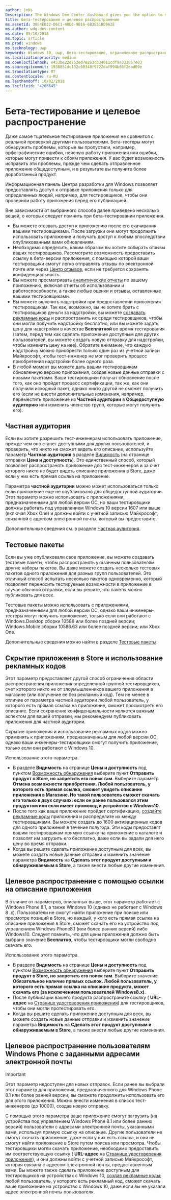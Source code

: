 ```yaml
---
author: jnHs
Description: The Windows Dev Center dashboard gives you the option to make your app available only to specified people so that you can have testers try it out before you offer it to the public.
title: Бета-тестирование и целевое распространение
ms.assetid: 38E4ED22-D6C1-40D8-9B16-6B3E51BD962E
ms.author: wdg-dev-content
ms.date: 05/10/2018
ms.topic: article
ms.prod: windows
ms.technology: uwp
keywords: Windows 10, uwp, бета-тестирование, ограниченное распространение, бета-версия, бета-версии, тестирование, тест-инженеры
ms.localizationpriority: medium
ms.openlocfilehash: e453be22d752ed78263cb34011cdf9a333057e03
ms.sourcegitcommit: 1938851dc132c60348f9722daf994b86f2ead09e
ms.translationtype: MT
ms.contentlocale: ru-RU
ms.lasthandoff: 10/02/2018
ms.locfileid: "4266645"
---
```

# <a name="beta-testing-and-targeted-distribution"></a>Бета-тестирование и целевое распространение

Даже самое тщательное тестирование приложения не сравнится с реальной проверкой другими пользователями. Бета-тестеры могут обнаружить проблемы, которые вы пропустили, например, орфографические ошибки, неясную работу приложения или ошибки, которые могут привести к сбоям приложения. У вас будет возможность исправить эти проблемы, прежде чем сделать отправленное приложение общедоступным, и в результате вы получите более доработанный продукт. 

Информационная панель Центра разработки для Windows позволяет предоставлять доступ к отправке приложения только для определенных людей, например, для тестировщиков, чтобы они проверили работу приложения перед его публикацией. 

Вне зависимости от выбранного способа далее приведено несколько вещей, о которых следует помнить при бета-тестировании приложения.

- Вы можете отозвать доступ к приложению после его скачивания вашими тестировщиками. После загрузки они могут продолжить использовать приложение и получать доступ к любым впоследствии опубликованным вами обновлениям.
- Необходимо определить, каким образом вы хотите собирать отзывы ваших тестировщиков. Рассмотрите возможность предоставить ссылку в бета-версии приложения, с помощью которой ваши тестировщики смогут легко отправлять отзывы по электронной почте или через [Центр отзывов](../monetize/launch-feedback-hub-from-your-app.md), если не требуется сохранять конфиденциальность. 
- Вы можете просматривать [аналитические отчеты](analytics.md) по вашему приложению, включая отчеты об использовании и работоспособности, а также любые оценки и отзывы, оставленные вашими тестировщиками.
- Вы можете включить надстройки при предоставлении приложения тестировщикам. Так как, возможно, вы не хотите брать с тестировщиков деньги за надстройки, вы можете [создавать рекламные коды](generate-promotional-codes.md) и распространить их среди тестировщиков, чтобы они могли получить надстройку бесплатно, или вы можете задать цену для надстройки в качестве **Бесплатной** во время тестирования (затем, перед тем как сделать приложение доступным для других пользователей, вы можете создать новую отправку для надстройки, чтобы изменить цену на нее). Обратите внимание, что каждую надстройку можно приобрести только один раз из учетной записи Майкрософт, чтобы тест-инженер не мог проверить процесс приобретения надстройки более одного раза. 
- В любой момент вы можете дать вашим тестировщикам обновленную версию приложения, создав новые данные отправки с новыми пакетами. Ваши тестировщики получат обновление после того, как оно пройдет процесс сертификации, так же, как они получили исходный пакет, однако никто другой не сможет получить его (если не внести дополнительные изменения, например, переместить приложение из **Частной аудитории** в **Общедоступную аудиторию** или изменить членство групп, которые могут получить его).

## <a name="private-audience"></a>Частная аудитория

Если вы хотите разрешить тест-инженерам использовать приложение, прежде чем оно станет доступными для других пользователей, и проверить, что никто не сможет видеть его описание, используйте параметр **Частная аудитория** в разделе [Видимость](choose-visibility-options.md) (на странице отправки **Цена и доступность**). Это единственный способ, который позволяет распространять приложение для тест-инженеров и за счет которого никто не будет видеть описание приложения в Store, даже если у них есть прямая ссылка на приложение. 

Параметра **частной аудитории** можно может использоваться только если приложение еще не опубликовано для общедоступной аудитории. Этот параметр можно использовать с приложениями, предназначенными для любой версии ОС, но ваши тестировщики должны работать под управлением Windows 10 версии 1607 или выше (включая Xbox One) и должны войти с учетной записью Майкрософт, связанной с адресом электронной почты, который вы предоставите.

Дополнительные сведения см. в разделе [Частная аудитория](choose-visibility-options.md#audience).


## <a name="package-flights"></a>Тестовые пакеты

Если вы уже опубликовали свое приложение, вы можете создавать тестовые пакеты, чтобы распространять указанным пользователям другие наборы пакетов. Вы даже можете создать несколько тестовых пакетов одного приложения для разных групп пользователей. Это отличный способ испытать несколько пакетов одновременно, который позволяет переносить тестируемые возможности в приложение в случае обычной отправки, если вы решите, что пакеты можно публиковать для всех.

Тестовые пакеты можно использовать с приложениями, предназначенными для любой версии ОС, однако ваши инженеры-тестеры могут получить приложение, только если они работают с Windows.Desktop сборки 10586 или более поздней версии; Windows.Mobile сборки 10586.63 или более поздней версии; или Xbox One.

Дополнительные сведения можно найти в разделе [Тестовые пакеты](package-flights.md).


<span id="hide" />

## <a name="hiding-the-app-in-the-store-and-using-promotional-codes"></a>Скрытие приложения в Store и использование рекламных кодов

Этот параметр предоставляет другой способ ограничения области распространения приложения определенной группой тестировщиков, счет которого никто не от злоумышленников вашего приложения в магазине (или получение ее без рекламный код). Тем не менее в отличие от параметра частной аудитории любой пользователь, у которого есть прямая ссылка на приложение, сможет просмотреть его описание. Если сохранение конфиденциальности является важным аспектом для вашей отправки, мы рекомендуем публиковать приложения для частной аудитории.

Скрытие приложения и использование рекламных кодов можно применять к приложениям, предназначенным для любой версии ОС, однако ваши инженеры-тестировщики смогут получить приложение, только если они работают с Windows 10.

Использование этого параметра.

- В разделе **Видимость** на странице **Цены и доступность** под пунктом [Возможность обнаружения](choose-visibility-options.md#discoverability) выберите пункт **Отправить продукт в Store, но запретить его поиск там**. Выберите параметр **Отмена возможности приобретения. Любой пользователь, у которого есть прямая ссылка, сможет увидеть описание приложения в Магазине. Но такой пользователь сможет скачать его только в двух случаях: если он ранее пользовался этим продуктом или если имеет промокод и устройство с Windows10**. 
- После того как ваше приложение пройдет сертификацию, [создайте рекламные коды](generate-promotional-codes.md) приложения и распределите их между тестировщиками. Вы можете создать до 1600 активационных кодов для одного приложения в течение полугода. Эти коды предоставят вашим тестировщикам прямую ссылку на приложение в каталоге и позволят им загрузить его бесплатно, даже если вы задали для него цену во время отправки.
- Когда вы решите сделать приложение доступным для всех, вы можете создать новые данные отправки и изменить значение параметра **Видимость** на **Сделать этот продукт доступным и обнаруживаемым в Store**, а также внести любые другие изменения.


## <a name="targeted-distribution-with-a-link-to-your-apps-listing"></a>Целевое распространение с помощью ссылки на описание приложения

В отличие от параметров, описанных выше, этот параметр работает с Windows Phone 8.1, а также Windows 10 (однако не работает с Windows 8 .x). Пользователи не смогут найти приложение при поиске или просмотре позиций в Store, но каждый, у кого есть прямая ссылка на описание приложения в Store, сможет скачать его на устройство под управлением Windows Phone8.1 (или более ранних версий) либо Windows10. Следует помнить, что для цены приложения должно быть выбрано значение **Бесплатно**, чтобы тестировщики могли свободно скачать его.

Использование этого параметра.
- В разделе **Видимость** на странице **Цены и доступность** под пунктом [Возможность обнаружения](choose-visibility-options.md#discoverability) выберите пункт **Отправить продукт в Store, но запретить его поиск там**. Выберите значение **Обязательное наличие прямых ссылок. Любой пользователь, у которого есть прямая ссылка на описание продукта, может скачать его (за исключением пользователей Windows8.x)**.
- После публикации вашего продукта распространите ссылку ( **URL-адрес** на [Странице удостоверения приложения](view-app-identity-details.md)) для тестировщиков, чтобы они могли протестировать его.
- Когда вы решите сделать приложение доступным для всех, вы можете создать новые данные отправки и изменить значение параметра **Видимость** на **Сделать этот продукт доступным и обнаруживаемым в Store**, а также внести любые другие изменения.


## <a name="targeted-distribution-to-windows-phone-customers-with-specified-email-addresses"></a>Целевое распространение пользователям Windows Phone с заданными адресами электронной почты

> [!IMPORTANT]
> Этот параметр недоступен для новых отправок. Если ранее вы выбрали этот параметр для приложения, предназначенного для Windows Phone 8.1 или более ранней версии, вы сможете продолжить использовать его для этого приложения. Можно внести изменения в список тест-инженеров (до 10000), создав новую отправку. 

С помощью этого параметра ваше приложение смогут загрузить (на устройства под управлением Windows Phone 8.1 или более ранних версий) пользователи с адресами электронной почты, указанными вами, используя прямую ссылку на описание. Другие пользователи не смогут скачать приложение, даже если у них есть ссылка, и они не смогут найти приложение в Store путем поиска или просмотра. Чтобы тестировщики могли скачать приложение, необходимо предоставить им соответствующую ссылку ( **URL-адрес** на [Странице удостоверения приложения](view-app-identity-details.md)), и они должны войти с учетной записью Майкрософт, которая связана с адресом электронной почты, предоставленным вами. Вы можете также сделать приложение доступным для тестировщиков на устройствах с Windows 10, [создав рекламные коды](generate-promotional-codes.md); любой пользователь, у которого есть рекламный код, сможет скачать ваше приложение на устройство с Windows 10, даже если вы не указали адрес электронной почты пользователя.
